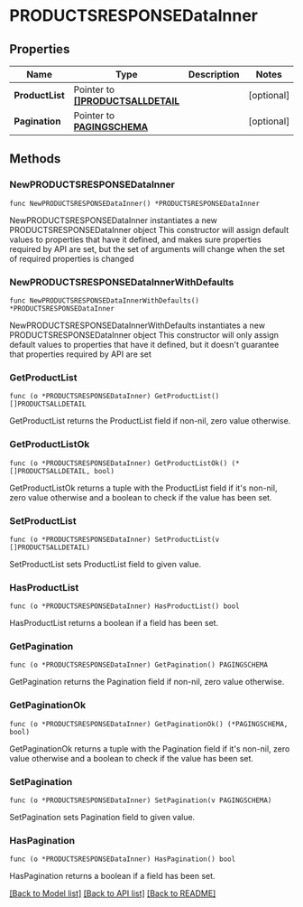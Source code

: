 # PRODUCTSRESPONSEDataInner

## Properties

Name | Type | Description | Notes
------------ | ------------- | ------------- | -------------
**ProductList** | Pointer to [**[]PRODUCTSALLDETAIL**](PRODUCTSALLDETAIL.md) |  | [optional] 
**Pagination** | Pointer to [**PAGINGSCHEMA**](PAGINGSCHEMA.md) |  | [optional] 

## Methods

### NewPRODUCTSRESPONSEDataInner

`func NewPRODUCTSRESPONSEDataInner() *PRODUCTSRESPONSEDataInner`

NewPRODUCTSRESPONSEDataInner instantiates a new PRODUCTSRESPONSEDataInner object
This constructor will assign default values to properties that have it defined,
and makes sure properties required by API are set, but the set of arguments
will change when the set of required properties is changed

### NewPRODUCTSRESPONSEDataInnerWithDefaults

`func NewPRODUCTSRESPONSEDataInnerWithDefaults() *PRODUCTSRESPONSEDataInner`

NewPRODUCTSRESPONSEDataInnerWithDefaults instantiates a new PRODUCTSRESPONSEDataInner object
This constructor will only assign default values to properties that have it defined,
but it doesn't guarantee that properties required by API are set

### GetProductList

`func (o *PRODUCTSRESPONSEDataInner) GetProductList() []PRODUCTSALLDETAIL`

GetProductList returns the ProductList field if non-nil, zero value otherwise.

### GetProductListOk

`func (o *PRODUCTSRESPONSEDataInner) GetProductListOk() (*[]PRODUCTSALLDETAIL, bool)`

GetProductListOk returns a tuple with the ProductList field if it's non-nil, zero value otherwise
and a boolean to check if the value has been set.

### SetProductList

`func (o *PRODUCTSRESPONSEDataInner) SetProductList(v []PRODUCTSALLDETAIL)`

SetProductList sets ProductList field to given value.

### HasProductList

`func (o *PRODUCTSRESPONSEDataInner) HasProductList() bool`

HasProductList returns a boolean if a field has been set.

### GetPagination

`func (o *PRODUCTSRESPONSEDataInner) GetPagination() PAGINGSCHEMA`

GetPagination returns the Pagination field if non-nil, zero value otherwise.

### GetPaginationOk

`func (o *PRODUCTSRESPONSEDataInner) GetPaginationOk() (*PAGINGSCHEMA, bool)`

GetPaginationOk returns a tuple with the Pagination field if it's non-nil, zero value otherwise
and a boolean to check if the value has been set.

### SetPagination

`func (o *PRODUCTSRESPONSEDataInner) SetPagination(v PAGINGSCHEMA)`

SetPagination sets Pagination field to given value.

### HasPagination

`func (o *PRODUCTSRESPONSEDataInner) HasPagination() bool`

HasPagination returns a boolean if a field has been set.


[[Back to Model list]](../README.md#documentation-for-models) [[Back to API list]](../README.md#documentation-for-api-endpoints) [[Back to README]](../README.md)


